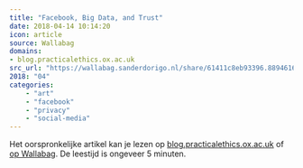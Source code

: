 ```yaml
---
title: "Facebook, Big Data, and Trust"
date: 2018-04-14 10:14:20
icon: article
source: Wallabag
domains:
- blog.practicalethics.ox.ac.uk
src_url: "https://wallabag.sanderdorigo.nl/share/61411c8eb93396.88946168"
2018: "04"
categories:
    - "art"
    - "facebook"
    - "privacy"
    - "social-media"
---
```

Het oorspronkelijke artikel kan je lezen op [blog.practicalethics.ox.ac.uk](http://blog.practicalethics.ox.ac.uk/2018/04/facebook-big-data-and-the-trust-of-the-public/) of [op Wallabag](https://wallabag.sanderdorigo.nl/share/61411c8eb93396.88946168). De leestijd is ongeveer 5 minuten.